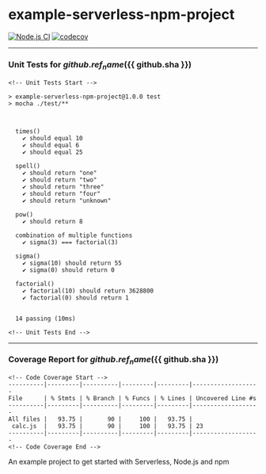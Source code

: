 # example-serverless-npm-project

[![Node.js CI](https://github.com/onkar406/example-serverless-npm-project/actions/workflows/build.yml/badge.svg?branch=main)](https://github.com/onkar406/example-serverless-npm-project/actions/workflows/build.yml) [![codecov](https://codecov.io/gh/onkar406/example-serverless-npm-project/branch/main/graph/badge.svg)](https://codecov.io/gh/onkar406/example-serverless-npm-project)

---

### Unit Tests for ${{ github.ref_name }} (${{ github.sha }})
``` text
<!-- Unit Tests Start -->

> example-serverless-npm-project@1.0.0 test
> mocha ./test/**



  times()
    ✔ should equal 10
    ✔ should equal 6
    ✔ should equal 25

  spell()
    ✔ should return "one"
    ✔ should return "two"
    ✔ should return "three"
    ✔ should return "four"
    ✔ should return "unknown"

  pow()
    ✔ should return 8

  combination of multiple functions
    ✔ sigma(3) === factorial(3)

  sigma()
    ✔ sigma(10) should return 55
    ✔ sigma(0) should return 0

  factorial()
    ✔ factorial(10) should return 3628800
    ✔ factorial(0) should return 1


  14 passing (10ms)

<!-- Unit Tests End -->
```

---

### Coverage Report for ${{ github.ref_name }} (${{ github.sha }})

``` text
<!-- Code Coverage Start -->
----------|---------|----------|---------|---------|-------------------
File      | % Stmts | % Branch | % Funcs | % Lines | Uncovered Line #s 
----------|---------|----------|---------|---------|-------------------
All files |   93.75 |       90 |     100 |   93.75 |                   
 calc.js  |   93.75 |       90 |     100 |   93.75 | 23                
----------|---------|----------|---------|---------|-------------------
<!-- Code Coverage End -->
```

An example project to get started with Serverless, Node.js and npm

